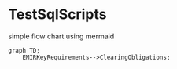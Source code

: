 # TestSqlScripts

simple flow chart using mermaid

```mermaid
graph TD;
    EMIRKeyRequirements-->ClearingObligations;
  
```
